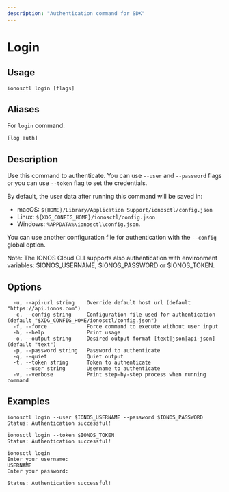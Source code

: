 ```yaml
---
description: "Authentication command for SDK"
---
```


# Login

## Usage

```text
ionosctl login [flags]
```

## Aliases

For `login` command:

```text
[log auth]
```

## Description

Use this command to authenticate. You can use  `--user` and `--password` flags or you can use  `--token` flag to set the credentials.

By default, the user data after running this command will be saved in:

* macOS: `${HOME}/Library/Application Support/ionosctl/config.json`
* Linux: `${XDG_CONFIG_HOME}/ionosctl/config.json`
* Windows: `%APPDATA%\ionosctl\config.json`.

You can use another configuration file for authentication with the `--config` global option.

Note: The IONOS Cloud CLI supports also authentication with environment variables: $IONOS_USERNAME, $IONOS_PASSWORD or $IONOS_TOKEN.

## Options

```text
  -u, --api-url string    Override default host url (default "https://api.ionos.com")
  -c, --config string     Configuration file used for authentication (default "$XDG_CONFIG_HOME/ionosctl/config.json")
  -f, --force             Force command to execute without user input
  -h, --help              Print usage
  -o, --output string     Desired output format [text|json|api-json] (default "text")
  -p, --password string   Password to authenticate
  -q, --quiet             Quiet output
  -t, --token string      Token to authenticate
      --user string       Username to authenticate
  -v, --verbose           Print step-by-step process when running command
```

## Examples

```text
ionosctl login --user $IONOS_USERNAME --password $IONOS_PASSWORD
Status: Authentication successful!

ionosctl login --token $IONOS_TOKEN
Status: Authentication successful!

ionosctl login
Enter your username:
USERNAME
Enter your password:

Status: Authentication successful!
```

